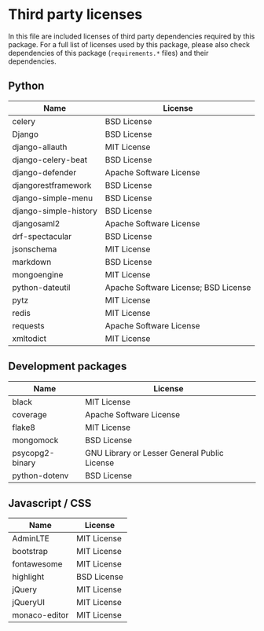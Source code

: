 # Third party licenses

In this file are included licenses of third party dependencies required by this package. 
For a full list of licenses used by this package, please also check dependencies of 
this package (`requirements.*` files) and their dependencies.

## Python 

| Name                  | License                              |
|-----------------------|--------------------------------------|
| celery                | BSD License                          |
| Django                | BSD License                          |
| django-allauth        | MIT License                          |
| django-celery-beat    | BSD License                          |
| django-defender       | Apache Software License              |
| djangorestframework   | BSD License                          |
| django-simple-menu    | BSD License                          |
| django-simple-history | BSD License                          |
| djangosaml2           | Apache Software License              |
| drf-spectacular       | BSD License                          |
| jsonschema            | MIT License                          |
| markdown              | BSD License                          |
| mongoengine           | MIT License                          |
| python-dateutil       | Apache Software License; BSD License |
| pytz                  | MIT License                          |
| redis                 | MIT License                          |
| requests              | Apache Software License              |
| xmltodict             | MIT License                          |

## Development packages

| Name                  | License                                                 |
|-----------------------|---------------------------------------------------------|
| black                 | MIT License                                             |
| coverage              | Apache Software License                                 |
| flake8                | MIT License                                             |
| mongomock             | BSD License                                             |
| psycopg2-binary       | GNU Library or Lesser General Public License            |
| python-dotenv         | BSD License                                             |

## Javascript / CSS

| Name                  | License                                                 |
|-----------------------|---------------------------------------------------------|
| AdminLTE              | MIT License                                             |
| bootstrap             | MIT License                                             |
| fontawesome           | MIT License                                             |
| highlight             | BSD License                                             |
| jQuery                | MIT License                                             |
| jQueryUI              | MIT License                                             |
| monaco-editor         | MIT License                                             |
